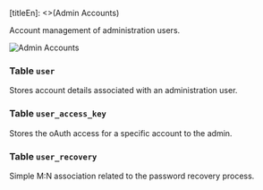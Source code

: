 [titleEn]: <>(Admin Accounts)

Account management of administration users.

![Admin Accounts](dist/erm-shopware-core-system-user.svg)


### Table `user`

Stores account details associated with an administration user.


### Table `user_access_key`

Stores the oAuth access for a specific account to the admin.


### Table `user_recovery`

Simple M:N association related to the password recovery process.


